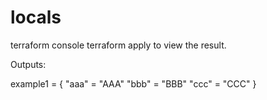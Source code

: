 # locals

terraform console
terraform apply to view the result.

Outputs:

example1 = {
  "aaa" = "AAA"
  "bbb" = "BBB"
  "ccc" = "CCC"
}
